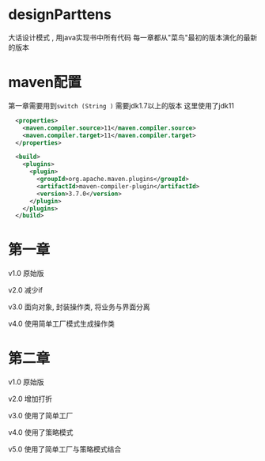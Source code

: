 # designParttens
大话设计模式 , 用java实现书中所有代码
每一章都从"菜鸟"最初的版本演化的最新的版本
# maven配置
第一章需要用到`switch (String )` 需要jdk1.7以上的版本
这里使用了jdk11
```xml
  <properties>
    <maven.compiler.source>11</maven.compiler.source>
    <maven.compiler.target>11</maven.compiler.target>
  </properties>

  <build>
    <plugins>
      <plugin>
        <groupId>org.apache.maven.plugins</groupId>
        <artifactId>maven-compiler-plugin</artifactId>
        <version>3.7.0</version>
      </plugin>
    </plugins>
  </build>
```
# 第一章

v1.0 原始版

v2.0 减少if

v3.0 面向对象, 封装操作类, 将业务与界面分离

v4.0 使用简单工厂模式生成操作类 

# 第二章

v1.0 原始版

v2.0 增加打折

v3.0 使用了简单工厂

v4.0 使用了策略模式

v5.0 使用了简单工厂与策略模式结合